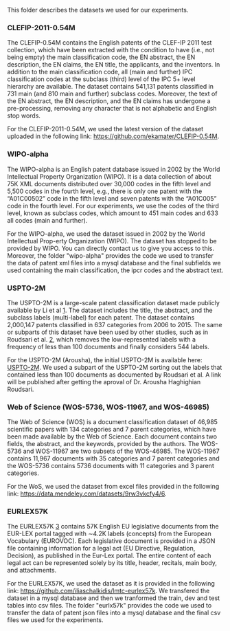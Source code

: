 This folder describes the datasets we used for our experiments.

### CLEFIP-2011-0.54M
The CLEFIP-0.54M contains the English patents of the CLEF-IP 2011 test collection, which have been extracted with the condition to have (i.e., not being empty) the main classification code, the EN abstract, the EN description, the EN claims, the EN title, the applicants, and the inventors. In addition to the main classification code, all (main and further) IPC classification codes at the subclass (third) level of the IPC 5+ level hierarchy are available. The dataset contains 541,131 patents classified in 731 main (and 810 main and further) subclass codes. Moreover, the text of the EN abstract, the EN description, and the EN claims has undergone a pre-processing, removing any character that is not alphabetic and English stop words.

For the CLEFIP-2011-0.54M, we used the latest version of the dataset uploaded in the following link: https://github.com/ekamater/CLEFIP-0.54M.

### WIPO-alpha
The WIPO-alpha is an English patent database issued in 2002 by the World Intellectual Property Organization (WIPO). It is a data collection of about 75K XML documents distributed over 30,000 codes in the fifth level and 5,500 codes in the fourth level, e.g., there is only one patent with the “A01C00502” code in the fifth level and seven patents with the “A01C005” code in the fourth level. For our experiments, we use the codes of the third level, known as subclass codes, which amount to 451 main codes and 633 all codes (main and further).

For the WIPO-alpha, we used the dataset issued in 2002 by the World Intellectual Prop-erty Organization (WIPO). The dataset has stopped to be provided by WIPO. You can directly contact us to give you access to this. Moreover, the folder "wipo-alpha" provides the code we used to transfer the data of patent xml files into a mysql database and the final subfields we used containing the main classification, the ipcr codes and the abstract text. 

### USPTO-2M
The USPTO-2M is a large-scale patent classification dataset made publicly available by Li et al [1](https://link.springer.com/article/10.1007/s11192-018-2905-5). The dataset includes the title, the abstract, and the subclass labels (multi-label) for each patent. The dataset contains 2,000,147 patents classified in 637 categories from 2006 to 2015. The same or subparts of this dataset have been used by other studies, such as in Roudsari et al. [2](https://link.springer.com/article/10.1007/s11192-021-04179-4), which removes the low-represented labels with a frequency of less than 100 documents and finally considers 544 labels.

For the USPTO-2M (Arousha), the initial USPTO-2M is available here: [USPTO-2M](https://github.com/JasonHoou/USPTO-2M). We used a subpart of the USPTO-2M sorting out the labels that contained less than 100 documents as documented by Roudsari et al. A link will be published after getting the aproval of Dr. Arousha Haghighian Roudsari.

### Web of Science (WOS-5736, WOS-11967, and WOS-46985)
The Web of Science (WOS) is a document classification dataset of 46,985 scientific papers with 134 categories and 7 parent categories, which have been made available by the Web of Science. Each document contains two fields, the abstract, and the keywords, provided by the authors. The WOS-5736 and WOS-11967 are two subsets of the WOS-46985. The WOS-11967 contains 11,967 documents with 35 categories and 7 parent categories and the WOS-5736 contains 5736 documents with 11 categories and 3 parent categories.

For the WoS, we used the dataset from excel files provided in the following link: https://data.mendeley.com/datasets/9rw3vkcfy4/6.

### EURLEX57K
The EURLEX57K [3](https://aclanthology.org/P19-1636/) contains 57K English EU legislative documents from the EUR-LEX portal tagged with ∼4.2K labels (concepts) from the European Vocabulary (EUROVOC). Each legislative document is provided in a JSON file containing information for a legal act (EU Directive, Regulation, Decision), as published in the Eur-Lex portal. The entire content of each legal act can be represented solely by its title, header, recitals, main body, and attachments.

For the EURLEX57K, we used the dataset as it is provided in the following link: https://github.com/iliaschalkidis/lmtc-eurlex57k. We transfered the dataset in a mysql database and then we tranformed the train, dev and test tables into csv files. The folder "eurlx57k" provides the code we used to transfer the data of patent json files into a mysql database and the final csv files we used for the experiments. 
